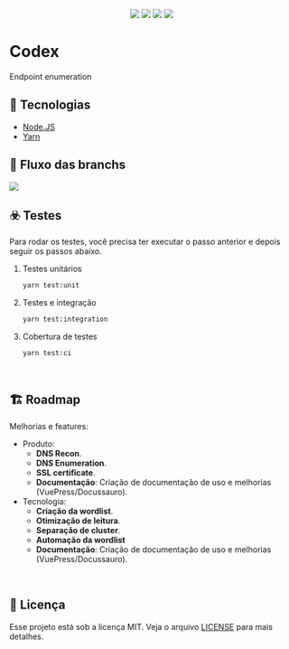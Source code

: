 <p align="center">
  <img src="https://img.shields.io/github/repo-size/rogerinn/codex?color=black&label=size">
  <img src="https://img.shields.io/badge/Author-rogerinn-black">
  <img src="https://img.shields.io/github/issues-pr/rogerinn/codex?color=black">
  <img src="https://img.shields.io/github/last-commit/rogerinn/codex?color=black">
</p>

# Codex
Endpoint enumeration

## :rocket: Tecnologias

- [Node.JS](https://nodejs.org/en/)
- [Yarn](https://classic.yarnpkg.com/lang/en/docs/)

## 💾 Fluxo das branchs

<img src="https://leanpub.com/site_images/git-flow/git-workflow-release-cycle-2feature.png">

<br>

## ☣️ Testes

Para rodar os testes, você precisa ter executar o passo anterior e depois seguir os passos abaixo.

1) Testes unitários 
    ```bash
    yarn test:unit
    ```
2) Testes e integração
    ```bash
    yarn test:integration
    ```

3) Cobertura de testes
    ```bash
    yarn test:ci
    ```

<br>

## 🏗️ Roadmap

Melhorias e features:

- Produto:
  - **DNS Recon**.  
  - **DNS Enumeration**. 
  - **SSL certificate**.  
  - **Documentação**: Criação de documentação de uso e melhorias (VuePress/Docussauro).
- Tecnologia:
  - **Criação da wordlist**.  
  - **Otimização de leitura**. 
  - **Separação de cluster**.  
  - **Automação da wordlist**
  - **Documentação**: Criação de documentação de uso e melhorias (VuePress/Docussauro).

<br>

## :memo: Licença

Esse projeto está sob a licença MIT. Veja o arquivo [LICENSE](/LICENSE) para mais detalhes.
